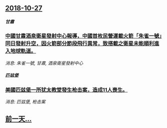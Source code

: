 ## [2018-10-27](/news/2018/10/27/index.md)

##### 甘肅
### [中國甘肅酒泉衛星發射中心報導，中國首枚民營運載火箭「朱雀一號」同日發射升空，因火箭部分節段飛行異常，致搭載之衛星未能順利進入地球軌道。](/news/2018/10/27/中國甘肅酒泉衛星發射中心報導-中國首枚民營運載火箭-朱雀一號-同日發射升空-因火箭部分節段飛行異常-致搭載之衛星未能順利.md)
_消息: 朱雀一號, 甘肅, 酒泉衛星發射中心_

##### 匹兹堡
### [美國匹兹堡一所犹太教堂發生枪击案，造成11人喪生。 ](/news/2018/10/27/美國匹兹堡一所犹太教堂發生枪击案-造成11人喪生.md)
_消息: 匹兹堡, 枪击案_

## [前一天...](/news/2018/10/26/index.md)

